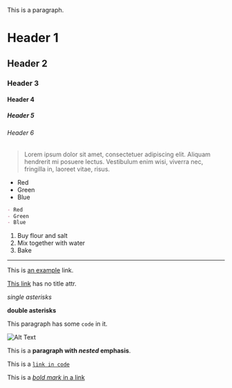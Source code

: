 This is a paragraph.

# Header 1

## Header 2

### Header 3

#### Header 4

##### Header 5

###### Header 6

> Lorem ipsum dolor sit amet, consectetuer adipiscing elit. Aliquam hendrerit mi posuere lectus. Vestibulum enim wisi, viverra nec, fringilla in, laoreet vitae, risus.

* Red
* Green
* Blue

```markdown
- Red
- Green
- Blue
```

1. Buy flour and salt
2. Mix together with water
3. Bake

***

This is [an example](http://example.com "Example") link.

[This link](http://example.com) has no title attr.

*single asterisks*

**double asterisks**

This paragraph has some `code` in it.

![Alt Text](https://get.svg.workers.dev "Image Title")

This is a **paragraph with *nested* emphasis**.

This is a [`link in code`](http://example.com)

This is a [*bold mark* in a link](http://example.com)
